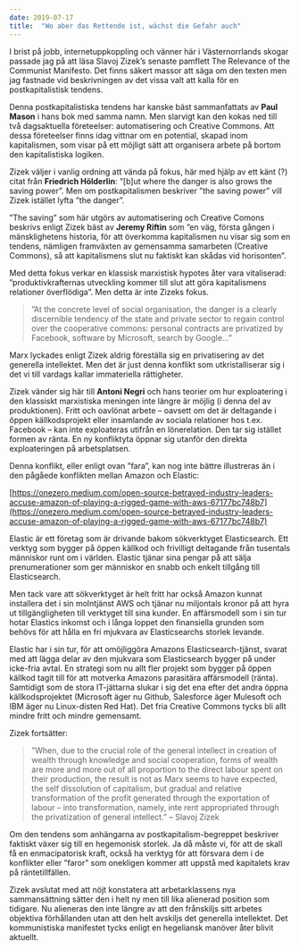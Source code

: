 ```yaml
---
date: 2019-07-17
title:  "Wo aber das Rettende ist, wächst die Gefahr auch"
---
```

I brist på jobb, internetuppkoppling och vänner här i Västernorrlands skogar passade jag på att läsa Slavoj Zizek’s senaste pamflett The Relevance of the Communist Manifesto. Det finns säkert massor att säga om den texten men jag fastnade vid beskrivningen av det vissa valt att kalla för en postkapitalistisk tendens.

Denna postkapitalistiska tendens har kanske bäst sammanfattats av **Paul Mason** i hans bok med samma namn. Men slarvigt kan den kokas ned till två dagsaktuella företeelser: automatisering och Creative Commons. Att dessa företeelser finns idag vittnar om en potential, skapad inom kapitalismen, som visar på ett möjligt sätt att organisera arbete på bortom den kapitalistiska logiken.

Zizek väljer i vanlig ordning att vända på fokus, här med hjälp av ett känt (?) citat från **Friedrich Hölderlin**: ”[b]ut where the danger is also grows the saving power”. Men om postkapitalismen beskriver ”the saving power” vill Zizek istället lyfta ”the danger”.

”The saving” som här utgörs av automatisering och Creative Comons beskrivs enligt Zizek bäst av **Jeremy Riftin** som ”en väg, första gången i mänsklighetens historia, för att överkomma kapitalismen nu visar sig som en tendens, nämligen framväxten av gemensamma samarbeten (Creative Commons), så att kapitalismens slut nu faktiskt kan skådas vid horisonten”.

Med detta fokus verkar en klassisk marxistisk hypotes åter vara vitaliserad: ”produktivkrafternas utveckling kommer till slut att göra kapitalismens relationer överflödiga”. Men detta är inte Zizeks fokus.

> ”At the concrete level of social organisation, the danger is a clearly discernible tendency of the state and private sector to regain control over the cooperative commons: personal contracts are privatized by Facebook, software by Microsoft, search by Google…”

Marx lyckades enligt Zizek aldrig föreställa sig en privatisering av det generella intellektet. Men det är just denna konflikt som utkristalliserar sig i det vi till vardags kallar immateriella rättigheter. 

Zizek vänder sig här till **Antoni Negri** och hans teorier om hur exploatering i den klassiskt marxistiska meningen inte längre är möjlig (i denna del av produktionen). Fritt och oavlönat arbete – oavsett om det är deltagande i öppen källkodsprojekt eller insamlande av sociala relationer hos t.ex. Facebook – kan inte exploateras utifrån en lönerelation. Den tar sig istället formen av ränta. En ny konfliktyta öppnar sig utanför den direkta exploateringen på arbetsplatsen.

Denna konflikt, eller enligt ovan ”fara”, kan nog inte bättre illustreras än i den pågåede konflikten mellan Amazon och Elastic:

[https://onezero.medium.com/open-source-betrayed-industry-leaders-accuse-amazon-of-playing-a-rigged-game-with-aws-67177bc748b7](https://onezero.medium.com/open-source-betrayed-industry-leaders-accuse-amazon-of-playing-a-rigged-game-with-aws-67177bc748b7)

Elastic är ett företag som är drivande bakom sökverktyget Elasticsearch. Ett verktyg som bygger på öppen källkod och frivilligt deltagande från tusentals människor runt om i världen. Elastic tjänar sina pengar på att sälja prenumerationer som ger människor en snabb och enkelt tillgång till Elasticsearch.

Men tack vare att sökverktyget är helt fritt har också Amazon kunnat installera det i sin molntjänst AWS och tjänar nu miljontals kronor på att hyra ut tillgängligheten till verktyget till sina kunder. En affärsmodell som i sin tur hotar Elastics inkomst och i långa loppet den finansiella grunden som behövs för att hålla en fri mjukvara av Elasticsearchs storlek levande.

Elastic har i sin tur, för att omöjliggöra Amazons Elasticsearch-tjänst, svarat med att lägga delar av den mjukvara som Elasticsearch bygger på under icke-fria avtal. En strategi som nu allt fler projekt som bygger på öppen källkod tagit till för att motverka Amazons parasitära affärsmodell (ränta). Samtidigt som de stora IT-jättarna slukar i sig det ena efter det andra öppna källkodsprojektet (Microsoft äger nu Github, Salesforce äger Mulesoft och IBM äger nu Linux-disten Red Hat). Det fria Creative Commons tycks bli allt mindre fritt och mindre gemensamt.

Zizek fortsätter:

> ”When, due to the crucial role of the general intellect in creation of wealth through knowledge and social cooperation, forms of wealth are more and more out of all proportion to the direct labour spent on their production, the result is not as Marx seems to have expected, the self dissolution of capitalism, but gradual and relative transformation of the profit generated through the exportation of labour – into transformation, namely, inte rent appropriated through the privatization of general intellect.” – Slavoj Zizek

Om den tendens som anhängarna av postkapitalism-begreppet beskriver faktiskt växer sig till en hegemonisk storlek. Ja då måste vi, för att de skall få en enmacipatorisk kraft, också ha verktyg för att försvara dem i de konflikter eller ”faror” som onekligen kommer att uppstå med kapitalets krav på räntetillfällen.

Zizek avslutat med att nöjt konstatera att arbetarklassens nya sammansättning sätter den i helt ny men till lika alienerad position som tidigare. Nu alieneras den inte längre av att den frånskiljs sitt arbetes objektiva förhållanden utan att den helt avskiljs det generella intellektet. Det kommunistiska manifestet tycks enligt en hegeliansk manöver åter blivit aktuellt.